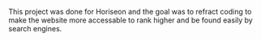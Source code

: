 This project was done for Horiseon and the goal was to refract coding to make the website more accessable to rank higher and be found easily by search engines.
